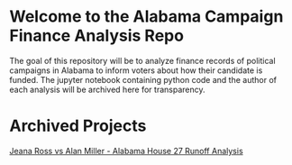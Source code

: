 # Welcome to the Alabama Campaign Finance Analysis Repo
The goal of this repository will be to analyze finance records of political campaigns in Alabama to inform voters about how their candidate is funded. The jupyter notebook containing python code and the author of each analysis will be archived here for transparency. 

# Archived Projects
[Jeana Ross vs Alan Miller - Alabama House 27 Runoff Analysis](AL_House_27/house27race_finance_analysis.ipynb)